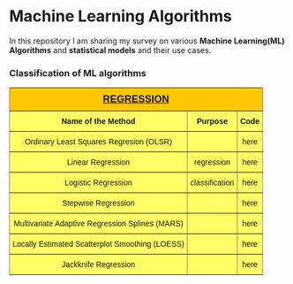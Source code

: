 # Machine Learning Algorithms

In this repository I am sharing my survey on various **Machine Learning(ML) Algorithms** and **statistical models** and their use cases.

###                                         Classification of ML algorithms

<style type="text/css">
.tg  {border-collapse:collapse;border-spacing:0;}
.tg td{font-family:Arial, sans-serif;font-size:14px;padding:10px 5px;border-style:solid;border-width:1px;overflow:hidden;word-break:normal;border-color:black;}
.tg th{font-family:Arial, sans-serif;font-size:14px;font-weight:normal;padding:10px 5px;border-style:solid;border-width:1px;overflow:hidden;word-break:normal;border-color:black;}
.tg .tg-c82p{background-color:#fffe65;border-color:inherit;text-align:center;vertical-align:top}
.tg .tg-0s7r{font-size:18px;background-color:#ffc702;border-color:inherit;text-align:center;vertical-align:top}
</style>
<table class="tg">
  <tr>
    <th class="tg-0s7r" colspan="3"><span style="font-weight:bold;text-decoration:underline">REGRESSION</span><br></th>
  </tr>
  <tr>
    <td class="tg-c82p"><span style="font-weight:bold">Name of the Method</span></td>
    <td class="tg-c82p"><span style="font-weight:bold">Purpose</span></td>
    <td class="tg-c82p"><span style="font-weight:bold">Code</span></td>
  </tr>
  <tr>
    <td class="tg-c82p">Ordinary Least Squares Regresion (OLSR)</td>
    <td class="tg-c82p"></td>
    <td class="tg-c82p">here</td>
  </tr>
  <tr>
    <td class="tg-c82p">Linear Regression</td>
    <td class="tg-c82p">regression</td>
    <td class="tg-c82p">here</td>
  </tr>
  <tr>
    <td class="tg-c82p">Logistic Regression</td>
    <td class="tg-c82p">classification</td>
    <td class="tg-c82p">here</td>
  </tr>
  <tr>
    <td class="tg-c82p">Stepwise Regression</td>
    <td class="tg-c82p"></td>
    <td class="tg-c82p">here</td>
  </tr>
  <tr>
    <td class="tg-c82p">Multivariate Adaptive Regression Splines (MARS)</td>
    <td class="tg-c82p"></td>
    <td class="tg-c82p">here</td>
  </tr>
  <tr>
    <td class="tg-c82p">Locally Estimated Scatterplot Smoothing (LOESS)</td>
    <td class="tg-c82p"></td>
    <td class="tg-c82p">here</td>
  </tr>
  <tr>
    <td class="tg-c82p">Jackknife Regression</td>
    <td class="tg-c82p"></td>
    <td class="tg-c82p">here</td>
  </tr>
</table>
